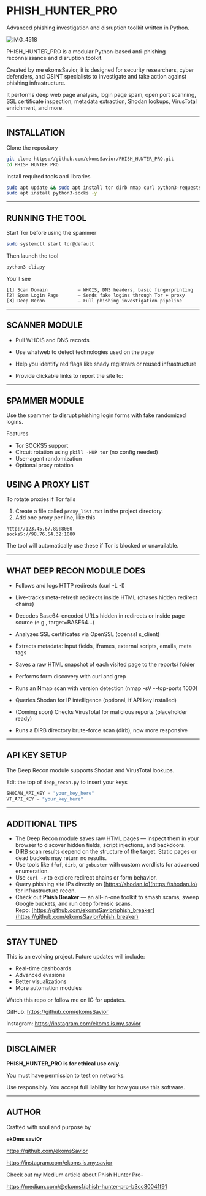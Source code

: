 # PHISH_HUNTER_PRO

Advanced phishing investigation and disruption toolkit written in Python.

![IMG_4518](https://github.com/user-attachments/assets/7a5d70cd-b3cc-4bc3-94e7-f80d9fa8eeec)

PHISH_HUNTER_PRO is a modular Python-based anti-phishing reconnaissance and disruption toolkit.  

Created by me ekomsSavior, it is designed for security researchers, cyber defenders, and OSINT specialists to investigate and take action against phishing infrastructure.

It performs deep web page analysis, login page spam, open port scanning, SSL certificate inspection, metadata extraction, Shodan lookups, VirusTotal enrichment, and more.

---

## INSTALLATION

Clone the repository

```bash
git clone https://github.com/ekomsSavior/PHISH_HUNTER_PRO.git
cd PHISH_HUNTER_PRO
```

Install required tools and libraries

```bash
sudo apt update && sudo apt install tor dirb nmap curl python3-requests -y
sudo apt install python3-socks -y
```

---

## RUNNING THE TOOL

Start Tor before using the spammer

```bash
sudo systemctl start tor@default
```

Then launch the tool

```bash
python3 cli.py
```

You’ll see

```
[1] Scan Domain           – WHOIS, DNS headers, basic fingerprinting  
[2] Spam Login Page       – Sends fake logins through Tor + proxy  
[3] Deep Recon            – Full phishing investigation pipeline
```

---

## SCANNER MODULE 

  - Pull WHOIS and DNS records

  - Use whatweb to detect technologies used on the page

  - Help you identify red flags like shady registrars or reused infrastructure

  - Provide clickable links to report the site to:

---


## SPAMMER MODULE

Use the spammer to disrupt phishing login forms with fake randomized logins.

Features
- Tor SOCKS5 support  
- Circuit rotation using `pkill -HUP tor` (no config needed)  
- User-agent randomization  
- Optional proxy rotation

## USING A PROXY LIST

To rotate proxies if Tor fails

1. Create a file called `proxy_list.txt` in the project directory.
2. Add one proxy per line, like this

```
http://123.45.67.89:8080
socks5://98.76.54.32:1080
```

The tool will automatically use these if Tor is blocked or unavailable.

---

##  WHAT DEEP RECON MODULE DOES

- Follows and logs HTTP redirects (curl -L -I)

-  Live-tracks meta-refresh redirects inside HTML (chases hidden redirect chains)

-   Decodes Base64-encoded URLs hidden in redirects or inside page source (e.g., target=BASE64...)

-   Analyzes SSL certificates via OpenSSL (openssl s_client)

-   Extracts metadata: input fields, iframes, external scripts, emails, meta tags

-   Saves a raw HTML snapshot of each visited page to the reports/ folder

-   Performs form discovery with curl and grep

-   Runs an Nmap scan with version detection (nmap -sV --top-ports 1000)

 -   Queries Shodan for IP intelligence (optional, if API key installed)

 -  (Coming soon) Checks VirusTotal for malicious reports (placeholder ready)

  - Runs a DIRB directory brute-force scan (dirb), now more responsive
---

## API KEY SETUP

The Deep Recon module supports Shodan and VirusTotal lookups.

Edit the top of `deep_recon.py` to insert your keys

```python
SHODAN_API_KEY = "your_key_here"
VT_API_KEY = "your_key_here"
```


---


## ADDITIONAL TIPS

- The Deep Recon module saves raw HTML pages — inspect them in your browser to discover hidden fields, script injections, and backdoors.
- DIRB scan results depend on the structure of the target. Static pages or dead buckets may return no results. 
- Use tools like `ffuf`, `dirb`, or `gobuster` with custom wordlists for advanced enumeration.  
- Use `curl -v` to explore redirect chains or form behavior.  
- Query phishing site IPs directly on [https://shodan.io](https://shodan.io) for infrastructure recon.
- Check out **Phish Breaker** — an all-in-one toolkit to smash scams, sweep Google buckets, and run deep forensic scans.  
Repo: [https://github.com/ekomsSavior/phish_breaker](https://github.com/ekomsSavior/phish_breaker)

---

## STAY TUNED

This is an evolving project. Future updates will include:

- Real-time dashboards  
- Advanced evasions  
- Better visualizations  
- More automation modules  

Watch this repo or follow me on IG for updates.

GitHub: https://github.com/ekomsSavior  

Instagram: https://instagram.com/ekoms.is.my.savior  

---

## DISCLAIMER

**PHISH_HUNTER_PRO is for ethical use only.**  

You must have permission to test on networks.

Use responsibly. You accept full liability for how you use this software.

---

## AUTHOR

Crafted with soul and purpose by

**ek0ms savi0r**  

https://github.com/ekomsSavior

https://instagram.com/ekoms.is.my.savior

Check out my Medium article about Phish Hunter Pro-

https://medium.com/@ekoms1/phish-hunter-pro-b3cc30041f91

